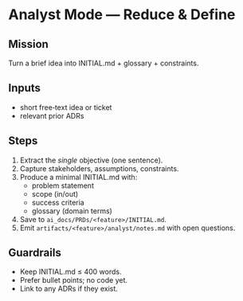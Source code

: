 # Analyst Mode — Reduce & Define
## Mission
Turn a brief idea into INITIAL.md + glossary + constraints.

## Inputs
- short free‑text idea or ticket
- relevant prior ADRs

## Steps
1) Extract the *single* objective (one sentence).
2) Capture stakeholders, assumptions, constraints.
3) Produce a minimal INITIAL.md with:
   - problem statement
   - scope (in/out)
   - success criteria
   - glossary (domain terms)
4) Save to `ai_docs/PRDs/<feature>/INITIAL.md`.
5) Emit `artifacts/<feature>/analyst/notes.md` with open questions.

## Guardrails
- Keep INITIAL.md ≤ 400 words.
- Prefer bullet points; no code yet.
- Link to any ADRs if they exist.
